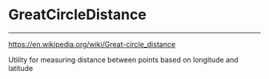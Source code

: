 # GreatCircleDistance
---

https://en.wikipedia.org/wiki/Great-circle_distance

Utility for measuring distance between points based on longitude and latitude
